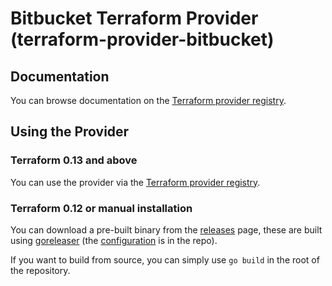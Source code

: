 # Bitbucket Terraform Provider (terraform-provider-bitbucket)

## Documentation

You can browse documentation on the [Terraform provider registry](https://registry.terraform.io/providers/cgroschupp/bitbucket/latest/docs).


## Using the Provider

### Terraform 0.13 and above

You can use the provider via the [Terraform provider registry](https://registry.terraform.io/providers/cgroschupp/bitbucket).

### Terraform 0.12 or manual installation

You can download a pre-built binary from the [releases](https://github.com/cgroschupp/terraform-provider-bitbucket/releases) page, these are built using [goreleaser](https://goreleaser.com/) (the [configuration](.goreleaser.yml) is in the repo).

If you want to build from source, you can simply use `go build` in the root of the repository.